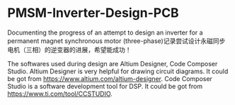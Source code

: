 # PMSM-Inverter-Design-PCB
Documenting the progress of an attempt to design an inverter for a permanent magnet synchronous motor (three-phase)记录尝试设计永磁同步电机（三相）的逆变器的进展，希望能成功！

The softwares used during design are Altium Designer, Code Composer Studio.
Altium Designer is very helpful for drawing circuit diagrams. It could be got from https://www.altium.com/altium-designer.
Code Composer Studio is a software development tool for DSP. It could be got from https://www.ti.com/tool/CCSTUDIO.
